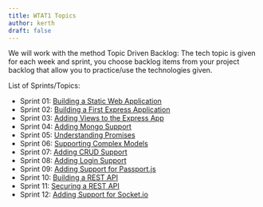 ```yaml
---
title: WTAT1 Topics
author: kerth
draft: false
---
```



We will work with the method Topic Driven Backlog: The tech topic is
given for each week and sprint, you choose backlog items from your
project backlog that allow you to practice/use the technologies given.

List of Sprints/Topics:

* Sprint 01: [Building a Static Web Application](./sprint-01-static-node-app)
* Sprint 02: [Building a First Express Application](./sprint-02-first-express-app)
* Sprint 03: [Adding Views to the Express App](./sprint-03-express-views)
* Sprint 04: [Adding Mongo Support](./sprint-04-mongo)
* Sprint 05: [Understanding Promises](./sprint-05-promises)
* Sprint 06: [Supporting Complex Models](./sprint-06-complex-models)
* Sprint 07: [Adding CRUD Support](./sprint-07-crud)
* Sprint 08: [Adding Login Support](./sprint-08-login)
* Sprint 09: [Adding Support for Passport.js](./sprint-09-passport)
* Sprint 10: [Building a REST API](./sprint-10-rest)
* Sprint 11: [Securing a REST API](./sprint-11-securing-rest)
* Sprint 12: [Adding Support for Socket.io](./sprint-12-socket)

<!--
All Pages in this dir that are not a draft::
{{< subpages  >}}

Example for link that becomes active with draft=false in linked page:

{{% link title ="Sprint 01: Building a Static Web Application" link = "./sprint-01" %}}
-->
